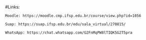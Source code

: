 #Links:

	Moodle: https://moodle.cmp.ifsp.edu.br/course/view.php?id=1056

	Suap: https://suap.ifsp.edu.br/edu/sala_virtual/270815/ 

	WhatsApp: https://chat.whatsapp.com/G2FnMqPW8lTIQK5G2T5pra
